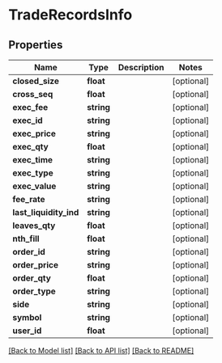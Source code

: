 # TradeRecordsInfo

## Properties
Name | Type | Description | Notes
------------ | ------------- | ------------- | -------------
**closed_size** | **float** |  | [optional] 
**cross_seq** | **float** |  | [optional] 
**exec_fee** | **string** |  | [optional] 
**exec_id** | **string** |  | [optional] 
**exec_price** | **string** |  | [optional] 
**exec_qty** | **float** |  | [optional] 
**exec_time** | **string** |  | [optional] 
**exec_type** | **string** |  | [optional] 
**exec_value** | **string** |  | [optional] 
**fee_rate** | **string** |  | [optional] 
**last_liquidity_ind** | **string** |  | [optional] 
**leaves_qty** | **float** |  | [optional] 
**nth_fill** | **float** |  | [optional] 
**order_id** | **string** |  | [optional] 
**order_price** | **string** |  | [optional] 
**order_qty** | **float** |  | [optional] 
**order_type** | **string** |  | [optional] 
**side** | **string** |  | [optional] 
**symbol** | **string** |  | [optional] 
**user_id** | **float** |  | [optional] 

[[Back to Model list]](../README.md#documentation-for-models) [[Back to API list]](../README.md#documentation-for-api-endpoints) [[Back to README]](../README.md)


